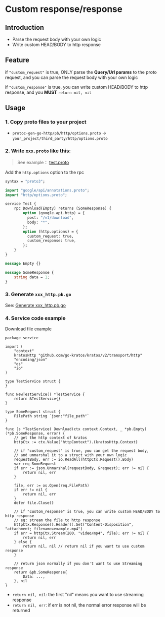 # Custom response/response

## Introduction
- Parse the request body with your own logic
- Write custom HEAD/BODY to http response

## Feature
if `"custom_request"` is true, ONLY parse the **Query/Url params** to the proto request,
and you can parse the request body with your own logic

if `"custom_response"` is true, you can write custom HEAD/BODY to http response,
and you **MUST** `return nil, nil`

## Usage

### 1. Copy proto files to your project

- `protoc-gen-go-http/pb/http/options.proto` -> `your_project/third_party/http/options.proto`

### 2. Write `xxx.proto` like this:

> See example： [test.proto](../protoc-gen-go-http/examples/test.proto)

Add the `http.options` option to the rpc

```proto
syntax = "proto3";

import "google/api/annotations.proto";
import "http/options.proto";

service Test {
    rpc Download(Empty) returns (SomeResponse) {
        option (google.api.http) = {
          post: "/v1/download",
          body: "*",
        };
        option (http.options) = {
          custom_request: true,
          custom_response: true,
        };
    }
}

message Empty {}

message SomeResponse {
    string data = 1;
}

```

### 3. Generate `xxx_http.pb.go`

See: [Generate xxx_http.pb.go](../README.md#generate-xxx_http.pb.go)


### 4. Service code example

Download file example

```golang
package service

import (
	"context"
	kratosHttp "github.com/go-kratos/kratos/v2/transport/http"
	"encoding/json"
	"os"
	"io"
)

type TestService struct {
}

func NewTestService() *TestService {
	return &TestService{}
}

type SomeRequest struct {
	FilePath string `json:"file_path"`
}

func (s *TestService) Download(ctx context.Context, _ *pb.Empty) (*pb.SomeResponse, error) {
	// get the http context of kratos
	httpCtx := ctx.Value("httpContext").(kratosHttp.Context)

	// if "custom_request" is true, you can get the request body,
	// and unmarshal it to a struct with your own logic
	requestBody, err := io.ReadAll(httpCtx.Request().Body)
	var req SomeRequest
	if err := json.Unmarshal(requestBody, &request); err != nil {
		return nil, err
	}

	file, err := os.Open(req.FilePath)
	if err != nil {
		return nil, err
	}
	defer file.Close()
	
	// if "custom_response" is true, you can write custom HEAD/BODY to http response
	// eg: stream the file to http response
	httpCtx.Response().Header().Set("Content-Disposition", "attachment; filename=example.mp4")
    if err = httpCtx.Stream(200, "video/mp4", file); err != nil {
        return nil, err
    } else {
		return nil, nil // return nil if you want to use custom response
	}
	
	// return json normally if you don't want to use Streaming response
	return &pb.SomeResponse{
		Data: ...,
	}, nil
}

```

- `return nil, nil`: the first "nil" means you want to use streaming response
- `return nil, err`: if err is not nil, the normal error response will be returned
